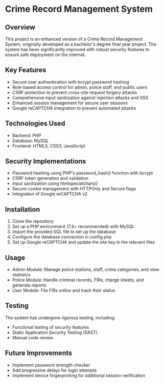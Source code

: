 # Crime Record Management System

## Overview
This project is an enhanced version of a Crime Record Management System, originally developed as a bachelor's degree final year project. The system has been significantly improved with robust security features to ensure safe deployment on the internet.

## Key Features
- Secure user authentication with bcrypt password hashing
- Role-based access control for admin, police staff, and public users
- CSRF protection to prevent cross-site request forgery attacks
- Comprehensive input sanitization against injection attacks and XSS
- Enhanced session management for secure user sessions
- Google reCAPTCHA integration to prevent automated attacks

## Technologies Used
- Backend: PHP
- Database: MySQL
- Frontend: HTML5, CSS3, JavaScript

## Security Implementations
- Password hashing using PHP's password_hash() function with bcrypt
- CSRF token generation and validation
- Input sanitization using htmlspecialchars()
- Secure cookie management with HTTPOnly and Secure flags
- Integration of Google reCAPTCHA v2

## Installation
1. Clone the repository
2. Set up a PHP environment (7.4+ recommended) with MySQL
3. Import the provided SQL file to set up the database
4. Configure the database connection in config.php
5. Set up Google reCAPTCHA and update the site key in the relevant files

## Usage
- Admin Module: Manage police stations, staff, crime categories, and view statistics
- Police Module: Handle criminal records, FIRs, charge sheets, and generate reports
- User Module: File FIRs online and track their status

## Testing
The system has undergone rigorous testing, including:
- Functional testing of security features
- Static Application Security Testing (SAST)
- Manual code review

## Future Improvements
- Implement password strength checker
- Add progressive delays for login attempts
- Implement device fingerprinting for additional session verification
